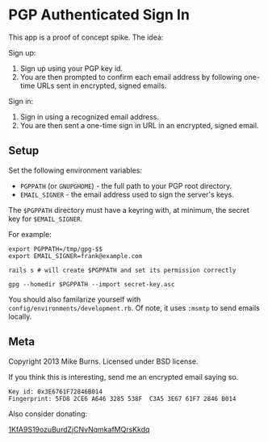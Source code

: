 # PGP Authenticated Sign In

This app is a proof of concept spike. The idea:

Sign up:

1. Sign up using your PGP key id.
2. You are then prompted to confirm each email address by following
one-time URLs sent in encrypted, signed emails.

Sign in:

1. Sign in using a recognized email address.
2. You are then sent a one-time sign in URL in an encrypted, signed
email.

## Setup

Set the following environment variables:

- `PGPPATH` (or `GNUPGHOME`) - the full path to your PGP root directory.
- `EMAIL_SIGNER` - the email address used to sign the server's keys.

The `$PGPPATH` directory must have a keyring with, at minimum, the
secret key for `$EMAIL_SIGNER`.

For example:

    export PGPPATH=/tmp/gpg-$$
    export EMAIL_SIGNER=frank@example.com

    rails s # will create $PGPPATH and set its permission correctly
    
    gpg --homedir $PGPPATH --import secret-key.asc

You should also familarize yourself with
`config/environments/development.rb`. Of note, it uses `:msmtp` to send
emails locally.

## Meta

Copyright 2013 Mike Burns. Licensed under BSD license.

If you think this is interesting, send me an encrypted email saying so.

    Key id: 0x3E6761F72846B014
    Fingerprint: 5FD8 2CE6 A646 3285 538F  C3A5 3E67 61F7 2846 B014

Also consider donating:

[1KfA9S19ozuBurdZjCNvNqmkafMQrsKkdq](bitcoin:1KfA9S19ozuBurdZjCNvNqmkafMQrsKkdq)
